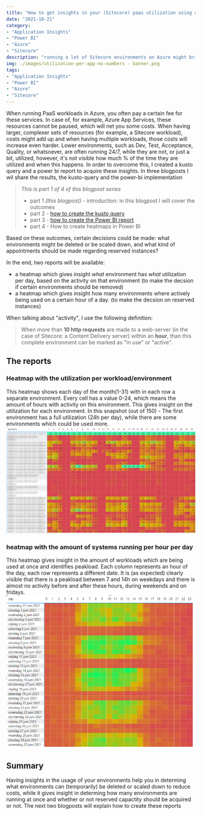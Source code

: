 ```yaml
---
title: "How to get insights in your (Sitecore) paas utilization using application insights and Power BI - Part 1 - Introduction"
date: "2021-10-21"
category: 
- "Application Insights"
- "Power BI"
- "Azure"
- "Sitecore"
description: "running a lot of Sitecore environments on Azure might bring a lot of costs, as the payroll continues 24/7. This blogpost series describes how to get insights in the actual utilization (and waste)"
img: ./images/utilization-per-app-no-numbers - banner.png
tags:
- "Application Insights"
- "Power BI"
- "Azure"
- "Sitecore"
---
```

When running PaaS workloads in Azure, you often pay a certain fee for these services. In case of, for example, Azure App Services, these resources cannot be paused, which will net you some costs. When having larger, complexer sets of resources (for example, a Sitecore workload), costs might add up and when having multiple workloads, those costs will increase even harder. Lower environments, such as Dev, Test, Acceptance, Quality, or whatsoever, are often running 24/7, while they are not, or just a bit, utilized, however, it's not visible how much % of the time they are utilized and when this happens. In order to overcome this, I created a kusto query and a power bi report to acquire these insights. In three blogposts I wil share the results, the kusto-query and the power-bi implementation

> *This is part 1 of 4 of this blogpost series* 
> * part 1 *(this blogpost)* - introduction: in this blogpost I will cover the outcomes
> * part 2 - [how to create the kusto query](..\getting-insights-in-your-paas-utilization-using-app-insights-and-power-bi-part-2)
> * part 3 - [how to create the Power BI report](..\getting-insights-in-your-paas-utilization-using-app-insights-and-power-bi-part-3)
> * part 4 - How to create heatmaps in Power BI

Based on these outcomes, certain decisions could be made: what environments might be deleted or be scaled down, and what kind of appointments should be made regarding reserved instances?

In the end, two reports will be available:

* a heatmap which gives insight *what* environment has *what* utilization per day, based on the activity on that environment (to make the decsion if certain environments should be removed)
* a heatmap which gives insight how many environments where actively being used on a certain hour of a day. (to make the decsion on reserved instances)

When talking about "activity", I use the following definition:

> When more than **10 http requests** are made to a web-server (in the case of Sitecore: a Content Delivery server) within an **hour**, than this complete environment can be marked as "in use" or "active".

## The reports

### Heatmap with the utilization per workload/environment
This heatmap shows each day of the month(1-31) with in each row a separate environment. Every cell has a value 0-24, which means the amount of hours with activity on this environment. This gives insight on the utilization for each environment. In this snapshot (out of 150) - The first environment has a full utilization (24h per day), while there are some environments which could be used more. 
![](.\images\utilization-per-app-with-numbers-1.png)

### heatmap with the amount of systems running per hour per day
This heatmap gives insight in the amount of workloads which are being used at once and identifies peakload. Each column represents an hour of the day, each row represents a different date. It is (as expected) clearly visible that there is a peakload between 7 and 14h on weekdays and there is almost no activity before and after these hours, during weekends and on fridays.
![](.\images\number-of-systems-per-hour-per-day-no-numbers.png)

## Summary
Having insights in the usage of your environments help you in determing what environments can (temporarily) be deleted or scaled down to reduce costs, while it gives insight in determing how many environments are running at once and whether or not reserved capactity should be acquired or not. The next two blogposts will explain how to create these reports